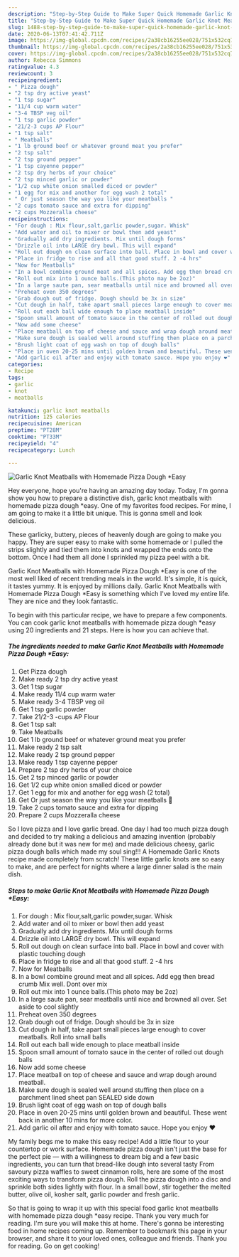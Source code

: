 ```yaml
---
description: "Step-by-Step Guide to Make Super Quick Homemade Garlic Knot Meatballs with Homemade Pizza Dough *Easy"
title: "Step-by-Step Guide to Make Super Quick Homemade Garlic Knot Meatballs with Homemade Pizza Dough *Easy"
slug: 1488-step-by-step-guide-to-make-super-quick-homemade-garlic-knot-meatballs-with-homemade-pizza-dough-easy
date: 2020-06-13T07:41:42.711Z
image: https://img-global.cpcdn.com/recipes/2a38cb16255ee028/751x532cq70/garlic-knot-meatballs-with-homemade-pizza-dough-easy-recipe-main-photo.jpg
thumbnail: https://img-global.cpcdn.com/recipes/2a38cb16255ee028/751x532cq70/garlic-knot-meatballs-with-homemade-pizza-dough-easy-recipe-main-photo.jpg
cover: https://img-global.cpcdn.com/recipes/2a38cb16255ee028/751x532cq70/garlic-knot-meatballs-with-homemade-pizza-dough-easy-recipe-main-photo.jpg
author: Rebecca Simmons
ratingvalue: 4.3
reviewcount: 3
recipeingredient:
- " Pizza dough"
- "2 tsp dry active yeast"
- "1 tsp sugar"
- "11/4 cup warm water"
- "3-4 TBSP veg oil"
- "1 tsp garlic powder"
- "21/2-3 cups AP Flour"
- "1 tsp salt"
- " Meatballs"
- "1 lb ground beef or whatever ground meat you prefer"
- "2 tsp salt"
- "2 tsp ground pepper"
- "1 tsp cayenne pepper"
- "2 tsp dry herbs of your choice"
- "2 tsp minced garlic or powder"
- "1/2 cup white onion smalled diced or powder"
- "1 egg for mix and another for egg wash 2 total"
- " Or just season the way you like your meatballs "
- "2 cups tomato sauce and extra for dipping"
- "2 cups Mozzeralla cheese"
recipeinstructions:
- "For dough : Mix flour,salt,garlic powder,sugar. Whisk"
- "Add water and oil to mixer or bowl then add yeast"
- "Gradually add dry ingredients. Mix until dough forms"
- "Drizzle oil into LARGE dry bowl. This will expand"
- "Roll out dough on clean surface into ball. Place in bowl and cover with plastic touching dough"
- "Place in fridge to rise and all that good stuff. 2 -4 hrs"
- "Now for Meatballs"
- "In a bowl combine ground meat and all spices. Add egg then bread crumb Mix well. Dont over mix"
- "Roll out mix into 1 ounce balls.(This photo may be 2oz)"
- "In a large saute pan, sear meatballs until nice and browned all over. Set aside to cool slightly"
- "Preheat oven 350 degrees"
- "Grab dough out of fridge. Dough should be 3x in size"
- "Cut dough in half, take apart small pieces large enough to cover meatballs. Roll into small balls"
- "Roll out each ball wide enough to place meatball inside"
- "Spoon small amount of tomato sauce in the center of rolled out dough balls"
- "Now add some cheese"
- "Place meatball on top of cheese and sauce and wrap dough around meatball."
- "Make sure dough is sealed well around stuffing then place on a parchment lined sheet pan SEALED side down"
- "Brush light coat of egg wash on top of dough balls"
- "Place in oven 20-25 mins until golden brown and beautiful. These went back in another 10 mins for more color."
- "Add garlic oil after and enjoy with tomato sauce. Hope you enjoy ❤"
categories:
- Recipe
tags:
- garlic
- knot
- meatballs

katakunci: garlic knot meatballs 
nutrition: 125 calories
recipecuisine: American
preptime: "PT28M"
cooktime: "PT33M"
recipeyield: "4"
recipecategory: Lunch

---
```



![Garlic Knot Meatballs with Homemade Pizza Dough *Easy](https://img-global.cpcdn.com/recipes/2a38cb16255ee028/751x532cq70/garlic-knot-meatballs-with-homemade-pizza-dough-easy-recipe-main-photo.jpg)

Hey everyone, hope you're having an amazing day today. Today, I'm gonna show you how to prepare a distinctive dish, garlic knot meatballs with homemade pizza dough *easy. One of my favorites food recipes. For mine, I am going to make it a little bit unique. This is gonna smell and look delicious.

These garlicky, buttery, pieces of heavenly dough are going to make you happy. They are super easy to make with some homemade or I pulled the strips slightly and tied them into knots and wrapped the ends onto the bottom. Once I had them all done I sprinkled my pizza peel with a bit.

Garlic Knot Meatballs with Homemade Pizza Dough *Easy is one of the most well liked of recent trending meals in the world. It's simple, it is quick, it tastes yummy. It is enjoyed by millions daily. Garlic Knot Meatballs with Homemade Pizza Dough *Easy is something which I've loved my entire life. They are nice and they look fantastic.


To begin with this particular recipe, we have to prepare a few components. You can cook garlic knot meatballs with homemade pizza dough *easy using 20 ingredients and 21 steps. Here is how you can achieve that.

<!--inarticleads1-->

##### The ingredients needed to make Garlic Knot Meatballs with Homemade Pizza Dough *Easy:

1. Get  Pizza dough
1. Make ready 2 tsp dry active yeast
1. Get 1 tsp sugar
1. Make ready 11/4 cup warm water
1. Make ready 3-4 TBSP veg oil
1. Get 1 tsp garlic powder
1. Take 21/2-3 -cups AP Flour
1. Get 1 tsp salt
1. Take  Meatballs
1. Get 1 lb ground beef or whatever ground meat you prefer
1. Make ready 2 tsp salt
1. Make ready 2 tsp ground pepper
1. Make ready 1 tsp cayenne pepper
1. Prepare 2 tsp dry herbs of your choice
1. Get 2 tsp minced garlic or powder
1. Get 1/2 cup white onion smalled diced or powder
1. Get 1 egg for mix and another for egg wash (2 total)
1. Get  Or just season the way you like your meatballs 🤗
1. Take 2 cups tomato sauce and extra for dipping
1. Prepare 2 cups Mozzeralla cheese


So I love pizza and I love garlic bread. One day I had too much pizza dough and decided to try making a delicious and amazing invention (probably already done but it was new for me) and made delicious cheesy, garlic pizza dough balls which made my soul sing!!! A Homemade Garlic Knots recipe made completely from scratch! These little garlic knots are so easy to make, and are perfect for nights where a large dinner salad is the main dish. 

<!--inarticleads2-->

##### Steps to make Garlic Knot Meatballs with Homemade Pizza Dough *Easy:

1. For dough : Mix flour,salt,garlic powder,sugar. Whisk
1. Add water and oil to mixer or bowl then add yeast
1. Gradually add dry ingredients. Mix until dough forms
1. Drizzle oil into LARGE dry bowl. This will expand
1. Roll out dough on clean surface into ball. Place in bowl and cover with plastic touching dough
1. Place in fridge to rise and all that good stuff. 2 -4 hrs
1. Now for Meatballs
1. In a bowl combine ground meat and all spices. Add egg then bread crumb Mix well. Dont over mix
1. Roll out mix into 1 ounce balls.(This photo may be 2oz)
1. In a large saute pan, sear meatballs until nice and browned all over. Set aside to cool slightly
1. Preheat oven 350 degrees
1. Grab dough out of fridge. Dough should be 3x in size
1. Cut dough in half, take apart small pieces large enough to cover meatballs. Roll into small balls
1. Roll out each ball wide enough to place meatball inside
1. Spoon small amount of tomato sauce in the center of rolled out dough balls
1. Now add some cheese
1. Place meatball on top of cheese and sauce and wrap dough around meatball.
1. Make sure dough is sealed well around stuffing then place on a parchment lined sheet pan SEALED side down
1. Brush light coat of egg wash on top of dough balls
1. Place in oven 20-25 mins until golden brown and beautiful. These went back in another 10 mins for more color.
1. Add garlic oil after and enjoy with tomato sauce. Hope you enjoy ❤


My family begs me to make this easy recipe! Add a little flour to your countertop or work surface. Homemade pizza dough isn&#39;t just the base for the perfect pie — with a willingness to dream big and a few basic ingredients, you can turn that bread-like dough into several tasty From savoury pizza waffles to sweet cinnamon rolls, here are some of the most exciting ways to transform pizza dough. Roll the pizza dough into a disc and sprinkle both sides lightly with flour. In a small bowl, stir together the melted butter, olive oil, kosher salt, garlic powder and fresh garlic. 

So that is going to wrap it up with this special food garlic knot meatballs with homemade pizza dough *easy recipe. Thank you very much for reading. I'm sure you will make this at home. There's gonna be interesting food in home recipes coming up. Remember to bookmark this page in your browser, and share it to your loved ones, colleague and friends. Thank you for reading. Go on get cooking!
